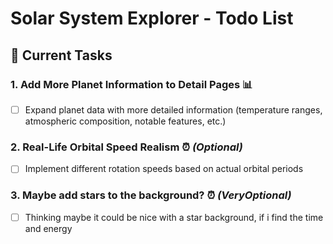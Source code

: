 # Solar System Explorer - Todo List

## 🚀 Current Tasks

### 1. **Add More Planet Information to Detail Pages** 📊

- [ ] Expand planet data with more detailed information (temperature ranges, atmospheric composition, notable features, etc.)

### 2. **Real-Life Orbital Speed Realism** ⏰ _(Optional)_

- [ ] Implement different rotation speeds based on actual orbital periods

### 3. **Maybe add stars to the background?** ⏰ _(VeryOptional)_

- [ ] Thinking maybe it could be nice with a star background, if i find the time and energy
